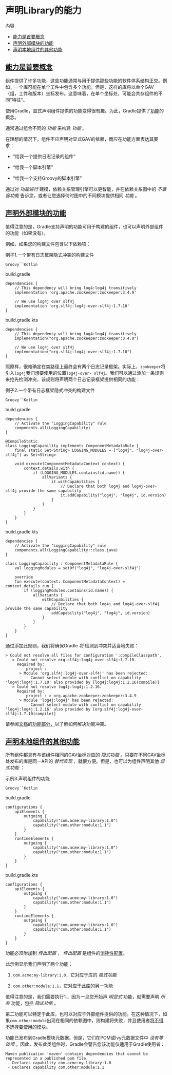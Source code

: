 # 声明Library的能力


内容

  * [能力是首要概念](#capabilities_as_first_level_concept)
  * [声明外部模块的功能](#sec:declaring-capabilities-external-modules)
  * [声明本地组件的其他功能](#declaring_additional_capabilities_for_a_local_component)

## [](#capabilities_as_first_level_concept)[能力是首要概念](#capabilities_as_first_level_concept)

组件提供了许多功能，这些功能通常与用于提供那些功能的软件体系结构正交。例如，一个库可能在单个工件中包含多个功能。但是，这样的库将以单个GAV（组，工件和版本）坐标发布。这意味着，在单个坐标处，可能会共存组件的不同“特征”。

使用Gradle，显式声明组件提供的功能变得很有趣。为此，Gradle提供了[功能](/md/升级传递依赖的版本.md#sec:adding-constraints-transitive-deps)的概念。

通常通过组合不同的 _功能_ 来构建 _功能_ 。

在理想的情况下，组件不应声明对显式GAV的依赖，而应在功能方面表达其要求：

  * “给我一个提供日志记录的组件”

  * “给我一个脚本引擎”

  * “给我一个支持Groovy的脚本引擎”

通过对 _功能进行_ 建模，依赖关系管理引擎可以更智能，并在依赖关系图中的 _不兼容功能_ 告诉您，或者让您选择何时图中的不同模块提供相同 _功能_ 。

## [](#sec:declaring-capabilities-external-modules)[声明外部模块的功能](#sec:declaring-capabilities-external-modules)

值得注意的是，Gradle支持声明的功能可用于构建的组件，也可以声明外部组件的功能（如果没有）。

例如，如果您的构建文件包含以下依赖项：

例子1.一个带有日志框架隐式冲突的构建文件

`Groovy``Kotlin`

build.gradle

    
    
    dependencies {
        // This dependency will bring log4:log4j transitively
        implementation 'org.apache.zookeeper:zookeeper:3.4.9'
    
        // We use log4j over slf4j
        implementation 'org.slf4j:log4j-over-slf4j:1.7.10'
    }

build.gradle.kts

    
    
    dependencies {
        // This dependency will bring log4:log4j transitively
        implementation("org.apache.zookeeper:zookeeper:3.4.9")
    
        // We use log4j over slf4j
        implementation("org.slf4j:log4j-over-slf4j:1.7.10")
    }

照原样，很难确定在类路径上最终会有两个日志记录框架。实际上，`zookeeper`将引入`log4j`我们想要使用的位置`log4j-over-
slf4j`。我们可以通过添加一条规则来抢先检测冲突，该规则将声明两个日志记录框架提供相同的功能：

例子2.一个带有日志框架隐式冲突的构建文件

`Groovy``Kotlin`

build.gradle

    
    
    dependencies {
        // Activate the "LoggingCapability" rule
        components.all(LoggingCapability)
    }
    
    @CompileStatic
    class LoggingCapability implements ComponentMetadataRule {
        final static Set<String> LOGGING_MODULES = ["log4j", "log4j-over-slf4j"] as Set<String>
    
        void execute(ComponentMetadataContext context) {
            context.details.with {
                if (LOGGING_MODULES.contains(id.name)) {
                    allVariants {
                        it.withCapabilities {
                            // Declare that both log4j and log4j-over-slf4j provide the same capability
                            it.addCapability("log4j", "log4j", id.version)
                        }
                    }
                }
            }
        }
    }

build.gradle.kts

    
    
    dependencies {
        // Activate the "LoggingCapability" rule
        components.all(LoggingCapability::class.java)
    }
    
    class LoggingCapability : ComponentMetadataRule {
        val loggingModules = setOf("log4j", "log4j-over-slf4j")
    
        override
        fun execute(context: ComponentMetadataContext) = context.details.run {
            if (loggingModules.contains(id.name)) {
                allVariants {
                    withCapabilities {
                        // Declare that both log4j and log4j-over-slf4j provide the same capability
                        addCapability("log4j", "log4j", id.version)
                    }
                }
            }
        }
    }

通过添加此规则，我们将确保Gradle _将_ 检测到冲突并适当地失败：

    
    
    > Could not resolve all files for configuration ':compileClasspath'.
       > Could not resolve org.slf4j:log4j-over-slf4j:1.7.10.
         Required by:
             project :
          > Module 'org.slf4j:log4j-over-slf4j' has been rejected:
               Cannot select module with conflict on capability 'log4j:log4j:1.7.10' also provided by [log4j:log4j:1.2.16(compile)]
       > Could not resolve log4j:log4j:1.2.16.
         Required by:
             project : > org.apache.zookeeper:zookeeper:3.4.9
          > Module 'log4j:log4j' has been rejected:
               Cannot select module with conflict on capability 'log4j:log4j:1.2.16' also provided by [org.slf4j:log4j-over-slf4j:1.7.10(compile)]
               
请参阅[文档](/md/处理互斥依赖性.md#sub:selecting-between-candidates)的[功能部分，](/md/处理互斥依赖性.md#sub:selecting-between-candidates)以了解如何解决功能冲突。

## [](#declaring_additional_capabilities_for_a_local_component)[声明本地组件的其他功能](#declaring_additional_capabilities_for_a_local_component)

所有组件都具有与该组件相同的GAV坐标对应的 _隐式功能_ 。只要在不同GAV坐标处发布的库是同一API的 _替代实现_
，就很方便。但是，也可以为组件声明其他 _显式功能_ ：

示例3.声明组件的功能

`Groovy``Kotlin`

build.gradle

    
    
    configurations {
        apiElements {
            outgoing {
                capability("com.acme:my-library:1.0")
                capability("com.other:module:1.1")
            }
        }
        runtimeElements {
            outgoing {
                capability("com.acme:my-library:1.0")
                capability("com.other:module:1.1")
            }
        }
    }

build.gradle.kts

    
    
    configurations {
        apiElements {
            outgoing {
                capability("com.acme:my-library:1.0")
                capability("com.other:module:1.1")
            }
        }
        runtimeElements {
            outgoing {
                capability("com.acme:my-library:1.0")
                capability("com.other:module:1.1")
            }
        }
    }

功能必须附加到 _传出配置_ ， _传出配置_
是组件的[消耗性配置](/md/声明依赖.md#sec:resolvable-consumable-configs)。

此示例显示我们声明了两个功能：

  1. `com.acme:my-library:1.0`，它对应于库的 _隐式功能_

  2. `com.other:module:1.1`，它对应于此库的另一功能

值得注意的是，我们需要执行1.，因为一旦您开始声 _明显式_ 功能，就需要声明 _所有_ 功能，包括 _隐式功能_ 。

第二功能可以特定于此库，也可以对应于外部组件提供的功能。在这种情况下，如果`com.other:module`出现在相同的依赖图中，则构建将失败，并且使用者[将不得不选择要使用的模块](/md/处理互斥依赖性.md#sub:selecting-between-candidates)。

功能已发布到Gradle模块元数据。但是，它们在POM或Ivy元数据文件中 _没有等效项_
。因此，发布此类组件时，Gradle会警告您该功能仅适用于Gradle使用者：

    
    
    Maven publication 'maven' contains dependencies that cannot be represented in a published pom file.
     - Declares capability com.acme:my-library:1.0
     - Declares capability com.other:module:1.1

